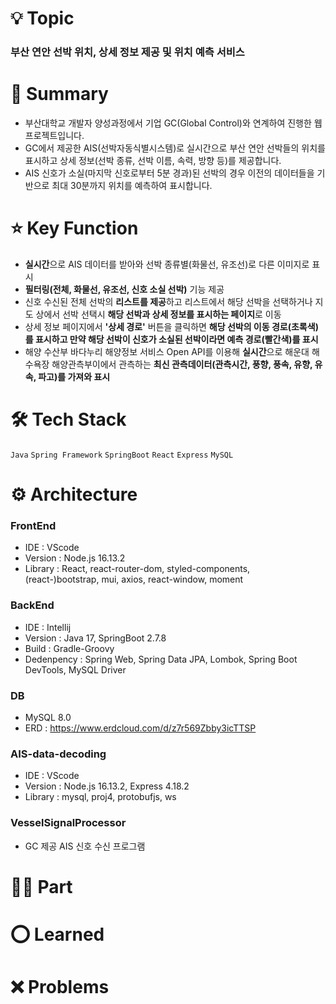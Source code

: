 # 💡 Topic
### 부산 연안 선박 위치, 상세 정보 제공 및 위치 예측 서비스

# 📝 Summary
+ 부산대학교 개발자 양성과정에서 기업 GC(Global Control)와 연계하여 진행한 웹 프로젝트입니다.
+ GC에서 제공한 AIS(선박자동식별시스템)로 실시간으로 부산 연안 선박들의 위치를 표시하고 상세 정보(선박 종류, 선박 이름, 속력, 방향 등)를 제공합니다.
+ AIS 신호가 소실(마지막 신호로부터 5분 경과)된 선박의 경우 이전의 데이터들을 기반으로 최대 30분까지 위치를 예측하여 표시합니다.

# ⭐ Key Function
+ **실시간**으로 AIS 데이터를 받아와 선박 종류별(화물선, 유조선)로 다른 이미지로 표시
+ **필터링(전체, 화물선, 유조선, 신호 소실 선박)** 기능 제공
+ 신호 수신된 전체 선박의 **리스트를 제공**하고 리스트에서 해당 선박을 선택하거나 지도 상에서 선박 선택시 **해당 선박과 상세 정보를 표시하는 페이지**로 이동
+ 상세 정보 페이지에서 **'상세 경로'** 버튼을 클릭하면 **해당 선박의 이동 경로(초록색)를 표시하고 만약 해당 선박이 신호가 소실된 선박이라면 예측 경로(빨간색)를 표시**
+ 해양 수산부 바다누리 해양정보 서비스 Open API를 이용해 **실시간**으로 해운대 해수욕장 해양관측부이에서 관측하는 **최신 관측데이터(관측시간, 풍향, 풍속, 유향, 유속, 파고)를 가져와 표시**

# 🛠️ Tech Stack
`Java` `Spring Framework` `SpringBoot` `React` `Express` `MySQL`

# ⚙️ Architecture
### FrontEnd
+ IDE : VScode
+ Version : Node.js 16.13.2
+ Library : React, react-router-dom, styled-components, (react-)bootstrap, mui, axios, react-window, moment

### BackEnd
+ IDE : Intellij
+ Version : Java 17, SpringBoot 2.7.8
+ Build : Gradle-Groovy
+ Dedenpency : Spring Web, Spring Data JPA, Lombok, Spring Boot DevTools, MySQL Driver


### DB
+ MySQL 8.0
+ ERD : https://www.erdcloud.com/d/z7r569Zbby3icTTSP

### AIS-data-decoding
+ IDE : VScode
+ Version : Node.js 16.13.2, Express 4.18.2
+ Library : mysql, proj4, protobufjs, ws

### VesselSignalProcessor
+ GC 제공 AIS 신호 수신 프로그램

# ✋🏻 Part 

# ⭕ Learned

# ❌ Problems
